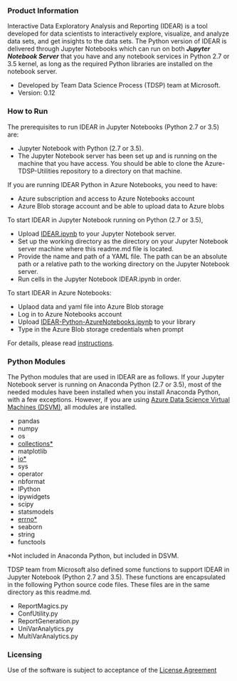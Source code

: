 ### Product Information

Interactive Data Exploratory Analysis and Reporting (IDEAR) is a tool developed for data scientists to interactively explore, visualize, and analyze data sets, and get insights to the data sets. The Python version of IDEAR is delivered through Jupyter Notebooks which can run on both ***Jupyter Notebook Server*** that you have and any notebook services in Python 2.7 or 3.5 kernel, as long as the required Python libraries are installed on the notebook server.  

- Developed by Team Data Science Process (TDSP) team at Microsoft.
- Version: 0.12

### How to Run

The prerequisites to run IDEAR in Jupyter Notebooks (Python 2.7 or 3.5) are:

- Jupyter Notebook with Python (2.7 or 3.5).
- The Jupyter Notebook server has been set up and is running on the machine that you have access. You should be able to clone the Azure-TDSP-Utilities repository to a directory on that machine. 

If you are running IDEAR Python in Azure Notebooks, you need to have:

- Azure subscription and access to Azure Notebooks account
- Azure Blob storage account and be able to upload data to Azure blobs

To start IDEAR in Jupyter Notebook running on Python (2.7 or 3.5), 

- Upload [IDEAR.ipynb](IDEAR.ipynb) to your Jupyter Notebook server.
- Set up the working directory as the directory on your Jupyter Notebook server machine where this readme.md file is located. 
- Provide the name and path of a YAML file. The path can be an absolute path or a relative path to the working directory on the Jupyter Notebook server. 
- Run cells in the Jupyter Notebook IDEAR.ipynb in order. 

To start IDEAR in Azure Notebooks:

- Uplaod data and yaml file into Azure Blob storage
- Log in to Azure Notebooks account
- Upload [IDEAR-Python-AzureNotebooks.ipynb](IDEAR_Python_AzureNotebooks.ipynb) to your library
- Type in the Azure Blob storage credentials when prompt

For details, please read [instructions](IDEAR-Python-Instructions-JupyterNotebook.md).

### Python Modules 
The Python modules that are used in IDEAR are as follows. If your Jupyter Notebook server is running on Anaconda Python (2.7 or 3.5), most of the needed modules have been installed when you install Anaconda Python, with a few exceptions. However, if you are using [Azure Data Science Virtual Machines (DSVM)](https://azure.microsoft.com/en-us/marketplace/partners/microsoft-ads/standard-data-science-vm/), all modules are installed. 
 
- pandas
- numpy
- os
- [collections*](https://docs.python.org/2/library/collections.html)
- matplotlib
- [io*](https://docs.python.org/2/library/io.html)
- sys
- operator
- nbformat
- IPython
- ipywidgets
- scipy
- statsmodels
- [errno*](https://docs.python.org/2/library/errno.html)
- seaborn
- string
- functools

*Not included in Anaconda Python, but included in DSVM.

TDSP team from Microsoft also defined some functions to support IDEAR in Jupyter Notebook (Python 2.7 and 3.5). These functions are encapsulated in the following Python source code files. These files are in the same directory as this readme.md. 

- ReportMagics.py
- ConfUtility.py
- ReportGeneration.py
- UniVarAnalytics.py
- MultiVarAnalytics.py

### Licensing

Use of the software is subject to acceptance of the [License Agreement](../LICENSE.txt) 